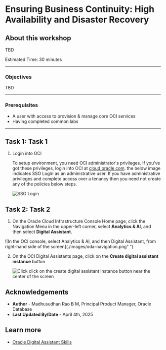# Ensuring Business Continuity: High Availability and Disaster Recovery

## About this workshop

TBD

Estimated Time: 30 minutes

---

### Objectives

TBD

---

### Prerequisites

* A user with access to provision & manage core OCI services  
* Having completed common labs

---
 
## Task 1: Task 1

1. Login into OCI

    To setup environment, you need OCI administrator's privileges. If you've got these privileges, login into OCI at [cloud.oracle.com](https://www.oracle.com/cloud/sign-in.html). the below image indicates SSO Login as an administrative user. If you have administrative privileges and complete access over a tenancy then you need not create any of the policies below steps.

    ![SSO Login](images/sso-login.png)  

## Task 2: Task 2
 
1.  On the Oracle Cloud Infrastructure Console Home page, click the Navigation Menu in the upper-left corner, select **Analytics & AI**, and then select **Digital Assistant**.

  ![In the OCI console, select Analytics & AI, and then Digital Assistant, from right-hand side of the screen](./images/oda-navigation.png" ")

2.  On the OCI Digital Assistants page,  click on the **Create digital assistant instance** button

    ![Click click on the create digital assistant instance button near the center of the screen](./images/create-oda.png " ")
 
## Acknowledgements

* **Author** - Madhusudhan Rao B M, Principal Product Manager, Oracle Database
* **Last Updated By/Date** - April 4th, 2025

## Learn more
 
* [Oracle Digital Assistant Skills](https://docs.oracle.com/en/cloud/paas/digital-assistant/use-chatbot/create-configure-and-version-skills1.html)

